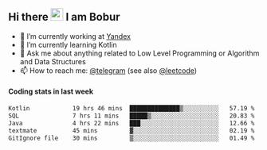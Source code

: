 ## Hi there <img src="https://media.giphy.com/media/hvRJCLFzcasrR4ia7z/giphy.gif" width="25px" height="25px"> I am Bobur

- 💼 I’m currently working at [Yandex](https://yandex.ru/)
- 🌱 I’m currently learning Kotlin
- 💬 Ask me about anything related to Low Level Programming or Algorithm and Data Structures
- 📫 How to reach me: [@telegram](https://t.me/octoant) (see also [@leetcode](https://leetcode.com/octoant/))    

#### Coding stats in last week

<!--START_SECTION:waka-->

```txt
Kotlin            19 hrs 46 mins  ██████████████▒░░░░░░░░░░   57.19 %
SQL               7 hrs 11 mins   █████▒░░░░░░░░░░░░░░░░░░░   20.83 %
Java              4 hrs 22 mins   ███░░░░░░░░░░░░░░░░░░░░░░   12.66 %
textmate          45 mins         ▓░░░░░░░░░░░░░░░░░░░░░░░░   02.19 %
GitIgnore file    30 mins         ▒░░░░░░░░░░░░░░░░░░░░░░░░   01.49 %
```

<!--END_SECTION:waka-->
